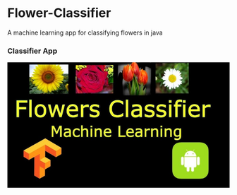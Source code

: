 # Flower-Classifier
A machine learning app for classifying flowers in java

### Classifier App
<img src='https://github.com/Mayank-141-Shaw/Flower-Classifier/blob/main/shots/heading.jpg' />
